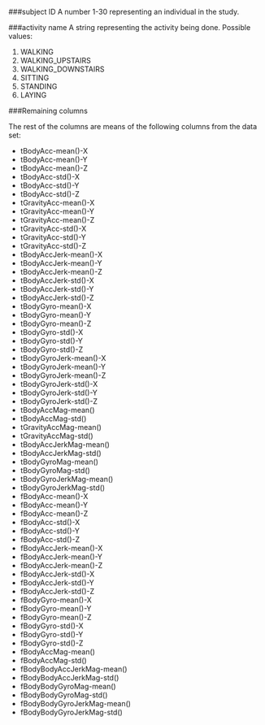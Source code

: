 ###subject ID
A number 1-30 representing an individual in the study.

###activity name
A string representing the activity being done. Possible values:

1. WALKING
2. WALKING_UPSTAIRS
3. WALKING_DOWNSTAIRS
4. SITTING
5. STANDING
6. LAYING
 
###Remaining columns

 The rest of the columns are means of the following columns from the data set: 
 
 * tBodyAcc-mean()-X
 * tBodyAcc-mean()-Y
 * tBodyAcc-mean()-Z
 * tBodyAcc-std()-X
 * tBodyAcc-std()-Y
 * tBodyAcc-std()-Z
 * tGravityAcc-mean()-X
 * tGravityAcc-mean()-Y
 * tGravityAcc-mean()-Z
 * tGravityAcc-std()-X
 * tGravityAcc-std()-Y
 * tGravityAcc-std()-Z
 * tBodyAccJerk-mean()-X
 * tBodyAccJerk-mean()-Y
 * tBodyAccJerk-mean()-Z
 * tBodyAccJerk-std()-X
 * tBodyAccJerk-std()-Y
 * tBodyAccJerk-std()-Z
 * tBodyGyro-mean()-X
 * tBodyGyro-mean()-Y
 * tBodyGyro-mean()-Z
 * tBodyGyro-std()-X
 * tBodyGyro-std()-Y
 * tBodyGyro-std()-Z
 * tBodyGyroJerk-mean()-X
 * tBodyGyroJerk-mean()-Y
 * tBodyGyroJerk-mean()-Z
 * tBodyGyroJerk-std()-X
 * tBodyGyroJerk-std()-Y
 * tBodyGyroJerk-std()-Z
 * tBodyAccMag-mean()
 * tBodyAccMag-std()
 * tGravityAccMag-mean()
 * tGravityAccMag-std()
 * tBodyAccJerkMag-mean()
 * tBodyAccJerkMag-std()
 * tBodyGyroMag-mean()
 * tBodyGyroMag-std()
 * tBodyGyroJerkMag-mean()
 * tBodyGyroJerkMag-std()
 * fBodyAcc-mean()-X
 * fBodyAcc-mean()-Y
 * fBodyAcc-mean()-Z
 * fBodyAcc-std()-X
 * fBodyAcc-std()-Y
 * fBodyAcc-std()-Z
 * fBodyAccJerk-mean()-X
 * fBodyAccJerk-mean()-Y
 * fBodyAccJerk-mean()-Z
 * fBodyAccJerk-std()-X
 * fBodyAccJerk-std()-Y
 * fBodyAccJerk-std()-Z
 * fBodyGyro-mean()-X
 * fBodyGyro-mean()-Y
 * fBodyGyro-mean()-Z
 * fBodyGyro-std()-X
 * fBodyGyro-std()-Y
 * fBodyGyro-std()-Z
 * fBodyAccMag-mean()
 * fBodyAccMag-std()
 * fBodyBodyAccJerkMag-mean()
 * fBodyBodyAccJerkMag-std()
 * fBodyBodyGyroMag-mean()
 * fBodyBodyGyroMag-std()
 * fBodyBodyGyroJerkMag-mean()
 * fBodyBodyGyroJerkMag-std()
